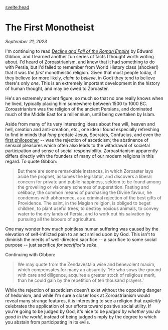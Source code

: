 <svelte:head>

  <title>The First Monotheist</title>
  <meta name="description" content="Zoroaster founded the world's first monotheistic religion, thereby opening a new chapter in world history." />
</svelte:head>

# The First Monotheist

_September 21, 2023_

I'm continuing to read [_Decline and Fall of the Roman Empire_](https://www.amazon.com/Decline-Empire-Volumes-Everymans-Library/dp/0307700763/ref=sr_1_5?crid=1G5JJM2BIH17N&keywords=decline+and+fall+of+the+roman+empire&qid=1695350465&sprefix=decline+and+%2Caps%2C85&sr=8-5&ufe=app_do%3Aamzn1.fos.f5122f16-c3e8-4386-bf32-63e904010ad0) by Edward Gibbon, and I learned another fun series of facts I thought worth writing about. I'd heard of [Zoroastrianism](https://en.wikipedia.org/wiki/Zoroastrianism), and knew that it had something to do with Persia, but I'd failed to remember from World History class (shocker!) that it was _the first_ monotheistic religion. Given that most people today, if they believe (or more likely, _claim to believe_, in God) they tend to believe there's only _one_. This is an extremely important development in the history of human thought, and may be owed to Zoroaster.

He's an extremely ancient figure, so much so that no one really knows when he lived, typically placing him somewhere between 1500 to 1000 BC. Zoroastrianism was the religion of the ancient Persians, and dominated much of the Middle East for a millennium, until being overtaken by Islam.

Aside from many of its very interesting ideas about free will, heaven and hell, creation and anti-creation, etc., one idea I found especially refreshing to find in minds that _long_ predate Jesus, Socrates, Confucius, and even the [first philosopher](https://en.wikipedia.org/wiki/Thales_of_Miletus) -- was the rejection of asceticism; the abstinence of sensual pleasures which often also leads to the withdrawal of societal participation and sense of social responsibility. Zoroastrianism apparently differs directly with the founders of many of our modern religions in this regard. To quote Gibbon:

> But there are some remarkable instances, in which Zoroaster lays aside the prophet, assumes the legislator, and discovers a liberal concern for private and public happiness, seldom to be found among the grovelling or visionary schemes of superstition. Fasting and celibacy, the common means of purchasing the Divine favour, he condemns with abhorrence, as a criminal rejection of the best gifts of Providence. The saint, in the Magian religion, is obliged to beget children, to plant useful trees, to destroy noxious animals, to convey water to the dry lands of Persia, and to work out his salvation by pursuing all the labours of agriculture.

One may wonder how much pointless human suffering was caused by the elevation of self-inflicted pain to an act smiled upon by God. This isn't to diminish the merits of well-directed sacrifice -- a sacrifice to some social purpose -- just sacrifice _for sacrifice's sake_.

Continuing with Gibbon:

> We may quote from the Zendavesta a wise and benevolent maxim, which compensates for many an absurdity. 'He who sows the ground with care and diligence, acquires a greater stock of religious merit, than he could gain by the repetition of ten thousand prayers.'

While the rejection of asceticism doesn't exist without the opposing danger of hedonism, and while I'm sure a closer look at Zoroastrianism would reveal many strange features, it is interesting to see a religion that _explicitly_ celebrates the application of our efforts toward positive social utility. If you're going to be judged by God, it's nice to be _judged by whether you do good in the world_, instead of being judged simply by the degree to which you abstain from participating in its evils.
